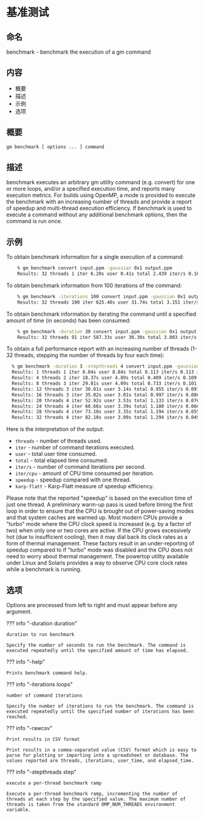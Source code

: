 
# 基准测试

## 命名

benchmark - benchmark the execution of a gm command

## 内容

- 概要
- 描述
- 示例
- 选项

## 概要

```sh
gm benchmark [ options ... ] command
```

## 描述

benchmark executes an arbitrary gm utility command (e.g. convert) for one or more loops, and/or a specified execution time, and reports many execution metrics. For builds using OpenMP, a mode is provided to execute the benchmark with an increasing number of threads and provide a report of speedup and multi-thread execution efficiency. If benchmark is used to execute a command without any additional benchmark options, then the command is run once.

## 示例

To obtain benchmark information for a single execution of a command:

```sh
    % gm benchmark convert input.ppm -gaussian 0x1 output.ppm
    Results: 32 threads 1 iter 6.20s user 0.41s total 2.439 iter/s 0.161 iter/cpu
```
To obtain benchmark information from 100 iterations of the command:

```sh
    % gm benchmark -iterations 100 convert input.ppm -gaussian 0x1 output.ppm
    Results: 32 threads 100 iter 625.40s user 31.74s total 3.151 iter/s 0.160 iter/cpu
```

To obtain benchmark information by iterating the command until a specified amount of time (in seconds) has been consumed:

```sh
    % gm benchmark -duration 30 convert input.ppm -gaussian 0x1 output.ppm
    Results: 32 threads 91 iter 587.33s user 30.30s total 3.003 iter/s 0.155 iter/cpu
```

To obtain a full performance report with an increasing number of threads (1-32 threads, stepping the number of threads by four each time):

```sh
  % gm benchmark -duration 3 -stepthreads 4 convert input.ppm -gaussian 0x2 output.ppm
  Results: 1 threads 1 iter 8.84s user 8.84s total 0.113 iter/s 0.113 iter/cpu 1.00 speedup 1.000 karp-flatt
  Results: 4 threads 2 iter 18.37s user 4.89s total 0.409 iter/s 0.109 iter/cpu 3.62 speedup 0.035 karp-flatt
  Results: 8 threads 3 iter 29.81s user 4.09s total 0.733 iter/s 0.101 iter/cpu 6.48 speedup 0.033 karp-flatt
  Results: 12 threads 3 iter 30.81s user 3.14s total 0.955 iter/s 0.097 iter/cpu 8.45 speedup 0.038 karp-flatt
  Results: 16 threads 3 iter 35.02s user 3.01s total 0.997 iter/s 0.086 iter/cpu 8.81 speedup 0.054 karp-flatt
  Results: 20 threads 4 iter 52.92s user 3.53s total 1.133 iter/s 0.076 iter/cpu 10.02 speedup 0.052 karp-flatt
  Results: 24 threads 4 iter 60.66s user 3.39s total 1.180 iter/s 0.066 iter/cpu 10.43 speedup 0.057 karp-flatt
  Results: 28 threads 4 iter 73.10s user 3.35s total 1.194 iter/s 0.055 iter/cpu 10.56 speedup 0.061 karp-flatt
  Results: 32 threads 4 iter 82.10s user 3.09s total 1.294 iter/s 0.049 iter/cpu 11.44 speedup 0.058 karp-flatt
```

Here is the interpretation of the output:

* `threads` - number of threads used.
* `iter` - number of command iterations executed.
* `user` - total user time consumed.
* `total` - total elapsed time consumed.
* `iter/s` - number of command iterations per second.
* `iter/cpu` - amount of CPU time consumed per iteration.
* `speedup` - speedup compared with one thread.
* `karp-flatt` - Karp-Flatt measure of speedup efficiency.

Please note that the reported "speedup" is based on the execution time of just one thread. A preliminary warm-up pass is used before timing the first loop in order to ensure that the CPU is brought out of power-saving modes and that system caches are warmed up. Most modern CPUs provide a "turbo" mode where the CPU clock speed is increased (e.g. by a factor of two) when only one or two cores are active. If the CPU grows excessively hot (due to insufficient cooling), then it may dial back its clock rates as a form of thermal management. These factors result in an under-reporting of speedup compared to if "turbo" mode was disabled and the CPU does not need to worry about thermal management. The powertop utility available under Linux and Solaris provides a way to observe CPU core clock rates while a benchmark is running.

## 选项

Options are processed from left to right and must appear before any argument.

??? info "-duration duration"

    duration to run benchmark

    Specify the number of seconds to run the benchmark. The command is executed repeatedly until the specified amount of time has elapsed.

??? info "-help"

    Prints benchmark command help.

??? info "-iterations loops"

    number of command iterations

    Specify the number of iterations to run the benchmark. The command is executed repeatedly until the specified number of iterations has been reached.

??? info "-rawcsv"

    Print results in CSV format

    Print results in a comma-separated value (CSV) format which is easy to parse for plotting or importing into a spreadsheet or database. The values reported are threads, iterations, user_time, and elapsed_time.

??? info "-stepthreads step"

    execute a per-thread benchmark ramp

    Execute a per-thread benchmark ramp, incrementing the number of threads at each step by the specified value. The maximum number of threads is taken from the standard OMP_NUM_THREADS environment variable.
